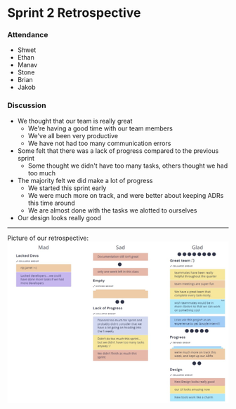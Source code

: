 # Sprint 2 Retrospective

### Attendance
- Shwet
- Ethan
- Manav
- Stone
- Brian
- Jakob

### Discussion
- We thought that our team is really great
  - We're having a good time with our team members
  - We've all been very productive
  - We have not had too many communication errors
- Some felt that there was a lack of progress compared to the previous sprint
  - Some thought we didn't have too many tasks, others thought we had too much
- The majority felt we did make a lot of progress
  - We started this sprint early
  - We were much more on track, and were better about keeping ADRs this time around
  - We are almost done with the tasks we alotted to ourselves
- Our design looks really good
---
Picture of our retrospective:
![](assets/sprint-2-retro-pic.jpg)